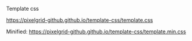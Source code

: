 Template css

https://pixelgrid-github.github.io/template-css/template.css

Minified:
https://pixelgrid-github.github.io/template-css/template.min.css
